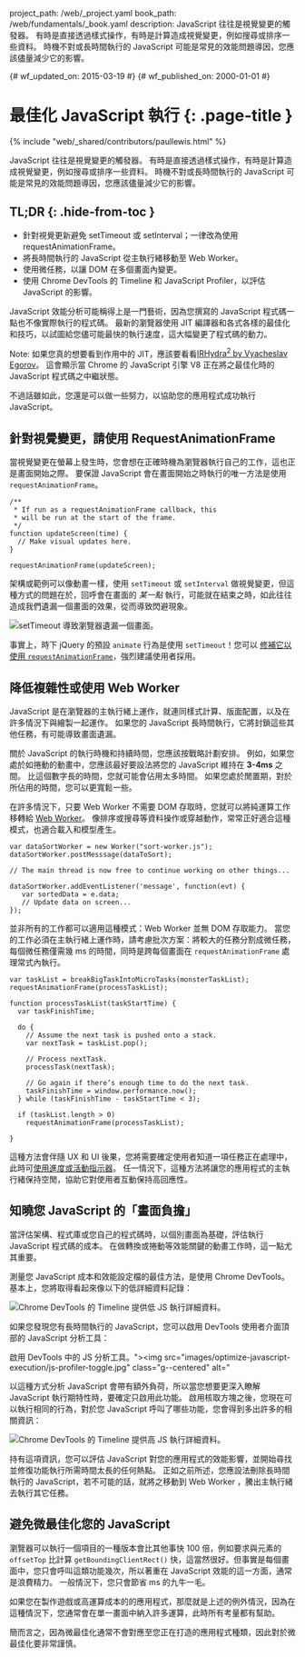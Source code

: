 project_path: /web/_project.yaml
book_path: /web/fundamentals/_book.yaml
description: JavaScript 往往是視覺變更的觸發器。 有時是直接透過樣式操作，有時是計算造成視覺變更，例如搜尋或排序一些資料。 時機不對或長時間執行的 JavaScript 可能是常見的效能問題導因，您應該儘量減少它的影響。

{# wf_updated_on: 2015-03-19 #}
{# wf_published_on: 2000-01-01 #}

# 最佳化 JavaScript 執行 {: .page-title }

{% include "web/_shared/contributors/paullewis.html" %}


JavaScript 往往是視覺變更的觸發器。 有時是直接透過樣式操作，有時是計算造成視覺變更，例如搜尋或排序一些資料。 時機不對或長時間執行的 JavaScript 可能是常見的效能問題導因，您應該儘量減少它的影響。

## TL;DR {: .hide-from-toc }
- 針對視覺更新避免 setTimeout 或 setInterval；一律改為使用 requestAnimationFrame。
- 將長時間執行的 JavaScript 從主執行緒移動至 Web Worker。
- 使用微任務，以讓 DOM 在多個畫面內變更。
- 使用 Chrome DevTools 的 Timeline 和 JavaScript Profiler，以評估 JavaScript 的影響。


JavaScript 效能分析可能稱得上是一門藝術，因為您撰寫的 JavaScript 程式碼一點也不像實際執行的程式碼。 最新的瀏覽器使用 JIT 編譯器和各式各樣的最佳化和技巧，以試圖給您儘可能最快的執行速度，這大幅變更了程式碼的動力。

Note: 如果您真的想要看到作用中的 JIT，應該要看看<a href="http://mrale.ph/irhydra/2/">IRHydra<sup>2</sup> by Vyacheslav Egorov</a>。 這會顯示當 Chrome 的 JavaScript 引擎 V8 正在將之最佳化時的 JavaScript 程式碼之中繼狀態。

不過話雖如此，您還是可以做一些努力，以協助您的應用程式成功執行 JavaScript。

## 針對視覺變更，請使用 RequestAnimationFrame

當視覺變更在螢幕上發生時，您會想在正確時機為瀏覽器執行自己的工作，這也正是畫面開始之際。 要保證 JavaScript 會在畫面開始之時執行的唯一方法是使用 `requestAnimationFrame`。


    /**
     * If run as a requestAnimationFrame callback, this
     * will be run at the start of the frame.
     */
    function updateScreen(time) {
      // Make visual updates here.
    }
    
    requestAnimationFrame(updateScreen);
    

架構或範例可以像動畫一樣，使用 `setTimeout` 或 `setInterval` 做視覺變更，但這種方式的問題在於，回呼會在畫面的 _某一點_ 執行，可能就在結束之時，如此往往造成我們遺漏一個畫面的效果，從而導致閃避現象。

<img src="images/optimize-javascript-execution/settimeout.jpg" class="g--centered" alt="setTimeout 導致瀏覽器遺漏一個畫面。">

事實上，時下 jQuery 的預設 `animate` 行為是使用 `setTimeout`！您可以 [修補它以使用 `requestAnimationFrame`](https://github.com/gnarf/jquery-requestAnimationFrame)，強烈建議使用者採用。

## 降低複雜性或使用 Web Worker

JavaScript 是在瀏覽器的主執行緒上運作，就連同樣式計算、版面配置，以及在許多情況下與繪製一起運作。 如果您的 JavaScript 長時間執行，它將封鎖這些其他任務，有可能導致畫面遺漏。

關於 JavaScript 的執行時機和持續時間，您應該按戰略計劃安排。 例如，如果您處於如捲動的動畫中，您應該最好要設法將您的 JavaScript 維持在 **3-4ms** 之間。 比這個數字長的時間，您就可能會佔用太多時間。 如果您處於閒置期，對於所佔用的時間，您可以更寬鬆一些。

在許多情況下，只要 Web Worker 不需要 DOM 存取時，您就可以將純運算工作移轉給 [Web Worker](https://developer.mozilla.org/en-US/docs/Web/API/Web_Workers_API/basic_usage)。 像排序或搜尋等資料操作或穿越動作，常常正好適合這種模式，也適合載入和模型產生。


    var dataSortWorker = new Worker("sort-worker.js");
    dataSortWorker.postMesssage(dataToSort);
    
    // The main thread is now free to continue working on other things...
    
    dataSortWorker.addEventListener('message', function(evt) {
       var sortedData = e.data;
       // Update data on screen...
    });
    
    

並非所有的工作都可以適用這種模式：Web Worker 並無 DOM 存取能力。 當您的工作必須在主執行緒上運作時，請考慮批次方案：將較大的任務分割成微任務，每個微任務僅需幾 ms 的時間，同時是跨每個畫面在 `requestAnimationFrame` 處理常式內執行。


    var taskList = breakBigTaskIntoMicroTasks(monsterTaskList);
    requestAnimationFrame(processTaskList);
    
    function processTaskList(taskStartTime) {
      var taskFinishTime;
    
      do {
        // Assume the next task is pushed onto a stack.
        var nextTask = taskList.pop();
    
        // Process nextTask.
        processTask(nextTask);
    
        // Go again if there’s enough time to do the next task.
        taskFinishTime = window.performance.now();
      } while (taskFinishTime - taskStartTime < 3);
    
      if (taskList.length > 0)
        requestAnimationFrame(processTaskList);
    
    }
    

這種方法會伴隨 UX 和 UI 後果，您將需要確定使用者知道一項任務正在處理中，此時可[使用進度或活動指示器](http://www.google.com/design/spec/components/progress-activity.html)。 任一情況下，這種方法將讓您的應用程式的主執行緒保持空閒，協助它對使用者互動保持高回應性。

## 知曉您 JavaScript 的「畫面負擔」

當評估架構、程式庫或您自己的程式碼時，以個別畫面為基礎，評估執行 JavaScript 程式碼的成本。 在做轉換或捲動等效能關鍵的動畫工作時，這一點尤其重要。

測量您 JavaScript 成本和效能設定檔的最佳方法，是使用 Chrome DevTools。 基本上，您將取得看起來像以下的低詳細資料記錄：

<img src="images/optimize-javascript-execution/low-js-detail.jpg" class="g--centered" alt="Chrome DevTools 的 Timeline 提供低 JS 執行詳細資料。">

如果您發現您有長時間執行的 JavaScript，您可以啟用 DevTools 使用者介面頂部的 JavaScript 分析工具：

啟用 DevTools 中的 JS 分析工具。"><img src="images/optimize-javascript-execution/js-profiler-toggle.jpg" class="g--centered" alt="

以這種方式分析 JavaScript 會帶有額外負荷，所以當您想要更深入瞭解 JavaScript 執行期特性時，要確定只啟用此功能。 啟用核取方塊之後，您現在可以執行相同的行為，對於您 JavaScript 呼叫了哪些功能，您會得到多出許多的相關資訊：

<img src="images/optimize-javascript-execution/high-js-detail.jpg" class="g--centered" alt="Chrome DevTools 的 Timeline 提供高 JS 執行詳細資料。">

持有這項資訊，您可以評估 JavaScript 對您的應用程式的效能影響，並開始尋找並修復功能執行所需時間太長的任何熱點。 正如之前所述，您應設法刪除長時間執行的 JavaScript，若不可能的話，就將之移動到 Web Worker ，騰出主執行緒去執行其它任務。

## 避免微最佳化您的 JavaScript

瀏覽器可以執行一個項目的一種版本會比其他事快 100 倍，例如要求與元素的 `offsetTop` 比計算 `getBoundingClientRect()` 快，這當然很好。但事實是每個畫面中，您只會呼叫這類功能幾次，所以著重在 JavaScript 效能的這一方面，通常是浪費精力。 一般情況下，您只會節省 ms 的九牛一毛。

如果您在製作遊戲或高運算成本的的應用程式，那麼就是上述的例外情況，因為在這種情況下，您通常會在單一畫面中納入許多運算，此時所有考量都有幫助。

簡而言之，因為微最佳化通常不會對應至您正在打造的應用程式種類，因此對於微最佳化要非常謹慎。


